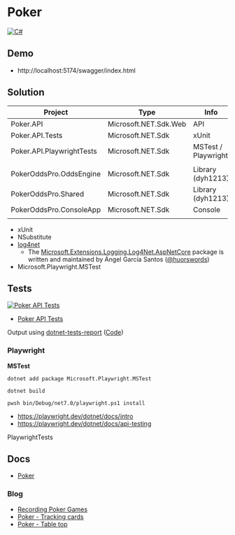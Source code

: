 # Poker

[![C#](https://img.shields.io/badge/c%23-239120.svg?style=for-the-badge&logo=c-sharp&logoColor=white)](https://learn.microsoft.com/en-us/dotnet/csharp/)

<!-- [![Poker API Tests](https://gist.githubusercontent.com/alexhedley/###/raw/poker_api_tests.md_badge.svg "Poker API Tests")](https://gist.github.com/alexhedley/###) -->

## Demo

- http://localhost:5174/swagger/index.html

## Solution

| Project                       | Type                  | Info                 |
| ----------------------------- | --------------------- | -------------------- |
| Poker.API                     | Microsoft.NET.Sdk.Web | API                  |
| Poker.API.Tests               | Microsoft.NET.Sdk     | xUnit                |
| Poker.API.PlaywrightTests     | Microsoft.NET.Sdk     | MSTest / Playwright  |
|                               |                       |                      |
| PokerOddsPro.OddsEngine       | Microsoft.NET.Sdk     | Library (dyh1213)    |
| PokerOddsPro.Shared           | Microsoft.NET.Sdk     | Library (dyh1213)    |
| PokerOddsPro.ConsoleApp       | Microsoft.NET.Sdk     | Console              |
|                               |                       |                      |

- xUnit
- NSubstitute
- [log4net](https://logging.apache.org/log4net/)
  - The [Microsoft.Extensions.Logging.Log4Net.AspNetCore](https://github.com/huorswords/Microsoft.Extensions.Logging.Log4Net.AspNetCore) package is written and maintained by Ángel García Santos ([@huorswords](https://github.com/huorswords/))
- Microsoft.Playwright.MSTest

## Tests

[![Poker API Tests](https://gist.githubusercontent.com/alexhedley/e81db3939d78a6f3bf73f657d803d723/raw/poker_api_tests.md_badge.svg "Poker API Tests")](https://gist.github.com/alexhedley/e81db3939d78a6f3bf73f657d803d723)

- [Poker API Tests](https://gist.github.com/alexhedley/e81db3939d78a6f3bf73f657d803d723)

Output using [dotnet-tests-report](https://github.com/marketplace/actions/dotnet-tests-report) ([Code](https://github.com/zyborg/dotnet-tests-report))

### Playwright

**MSTest**

`dotnet add package Microsoft.Playwright.MSTest`

`dotnet build`

`pwsh bin/Debug/net7.0/playwright.ps1 install`

- https://playwright.dev/dotnet/docs/intro
- https://playwright.dev/dotnet/docs/api-testing

PlaywrightTests

## Docs

- [Poker](../../docs/POKER.md)

### Blog

- [Recording Poker Games](https://alexhedley.com/blog/posts/poker-recording-games)
- [Poker - Tracking cards](https://alexhedley.com/blog/posts/poker-tracking-cards)
- [Poker - Table top](https://alexhedley.com/blog/posts/poker-table-top)
